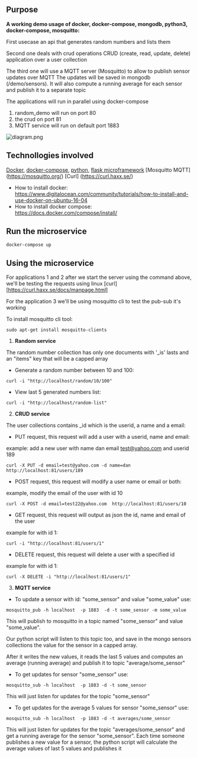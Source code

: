 ## Purpose

**A working demo usage of docker, docker-compose, mongodb, python3, docker-compose, mosquitto:**

First usecase an api that generates random numbers and lists them

Second one deals with crud operations CRUD (create, read, update, delete) 
application over a user collection

The third one will use a MQTT server (Mosquitto) to allow to publish sensor updates over MQTT
The updates will be saved in mongodb (/demo/sensors). It will also compute a running average 
for each sensor and publish it to a separate topic

The applications will run in parallel using docker-compose

1. random_demo will run on port 80
2. the crud on port 81
3. MQTT service will run on default port 1883

![diagram.png](https://github.com/danionescu0/docker-flask-mongodb-example/blob/master/resources/diagram.png)

## Technollogies involved
[Docker](https://opensource.com/resources/what-docker), [docker-compose](https://docs.docker.com/compose/), 
[python](https://www.python.org/doc/essays/blurb/), 
[flask microframework](http://flask.pocoo.org/)
[Mosquitto MQTT] (https://mosquitto.org/)
[Curl] (https://curl.haxx.se/)

* How to install docker: https://www.digitalocean.com/community/tutorials/how-to-install-and-use-docker-on-ubuntu-16-04
* How to install docker compose: https://docs.docker.com/compose/install/



## Run the microservice
````
docker-compose up
````

## Using the microservice
For applications 1 and 2 after we start the server using the command above, we'll be testing 
the requests using linux [curl][https://curl.haxx.se/docs/manpage.html]

For the application 3 we'll be using mosquitto cli to test the pub-sub it's working

To install mosquitto cli tool:
````
sudo apt-get install mosquitto-clients
````


1) **Random service**

The random number collection has only one documents with '_is' lasts
and an "items" key that will be a capped array

* Generate a random number between 10 and 100: 
````
curl -i "http://localhost/random/10/100"
````

* View last 5 generated numbers list: 

````
curl -i "http://localhost/random-list"
````

2) **CRUD service**

The user collections contains _id which is the userid, a name and a email:


* PUT request, this request will add a user with a userid, name and email:

example: add a new user with name dan email test@yahoo.com and userid 189
````
curl -X PUT -d email=test@yahoo.com -d name=dan http://localhost:81/users/189
````

* POST request, this request will modify a user name or email or both:

example, modify the email of the user with id 10

````
curl -X POST -d email=test22@yahoo.com  http://localhost:81/users/10

````

* GET request, this request will output as json the id, name and email of the user

example for with id 1:
````
curl -i "http://localhost:81/users/1"
````

* DELETE request, this request will delete a user with a specified id

example for with id 1:
````
curl -X DELETE -i "http://localhost:81/users/1"
````

3) **MQTT service**

* To update a sensor with id: "some_sensor" and value "some_value" use:

````
mosquitto_pub -h localhost  -p 1883  -d -t some_sensor -m some_value
````
This will publish to mosquitto in a topic named "some_sensor" and value "some_value".

Our python script will listen to this topic too, and save in the mongo sensors collections
the value for the sensor in a capped array.

After it writes the new values, it reads the last 5 values and computes an average (running average)
and publish it to topic "average/some_sensor"

* To get updates for sensor "some_sensor" use:
````
mosquitto_sub -h localhost  -p 1883 -d -t some_sensor
````
This will just listen for updates for the topic "some_sensor"

* To get updates for the average 5 values for sensor "some_sensor" use:
````
mosquitto_sub -h localhost  -p 1883 -d -t averages/some_sensor
````

This will just listen for updates for the topic "averages/some_sensor" and get a running average 
for the sensor "some_sensor". Each time someone publishes a new value for a sensor, the 
python script will calculate the average values of last 5 values and publishes it